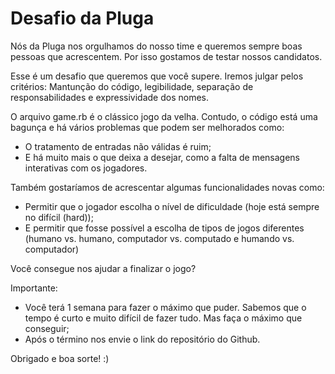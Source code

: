# Desafio da Pluga

Nós da Pluga nos orgulhamos do nosso time e queremos sempre boas pessoas que acrescentem. Por isso gostamos de testar nossos candidatos.

Esse é um desafio que queremos que você supere. Iremos julgar pelos critérios: Mantunção do código, legibilidade, separação de responsabilidades e expressividade dos nomes.

O arquivo game.rb é o clássico jogo da velha. Contudo, o código está uma bagunça e há vários problemas que podem ser melhorados como:
 
 - O tratamento de entradas não válidas é ruim;
 - E há muito mais o que deixa a desejar, como a falta de mensagens interativas com os jogadores.

 Também gostaríamos de acrescentar algumas funcionalidades novas como:

 - Permitir que o jogador escolha o nível de dificuldade (hoje está sempre no difícil (hard));
 - E permitir que fosse possível a escolha de tipos de jogos diferentes (humano vs. humano, computador vs. computado e humando vs. computador)

 Você consegue nos ajudar a finalizar o jogo?

 Importante:

 - Você terá 1 semana para fazer o máximo que puder. Sabemos que o tempo é curto e muito difícil de fazer tudo. Mas faça o máximo que conseguir;
 - Após o término nos envie o link do repositório do Github.


 Obrigado e boa sorte! :)
